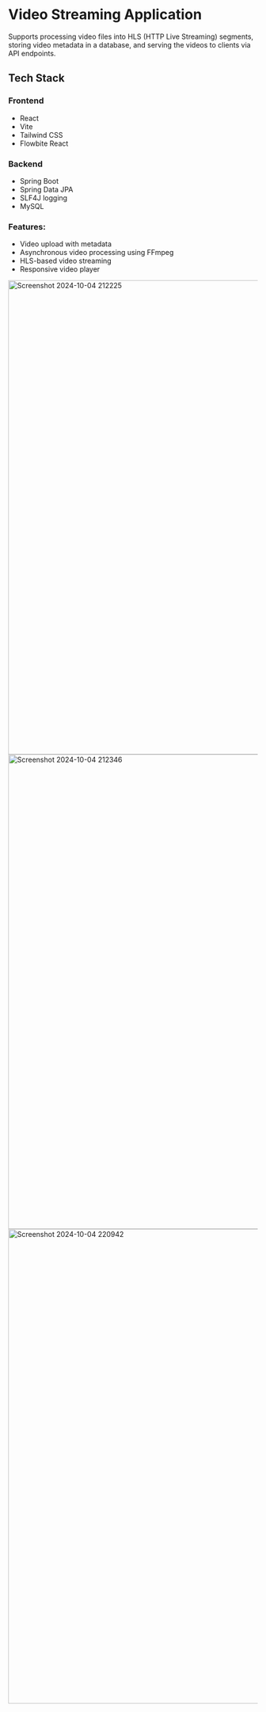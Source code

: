 # Video Streaming Application
Supports processing video files into HLS (HTTP Live Streaming) segments, storing video metadata in a database, and serving the videos to clients via API endpoints.

## Tech Stack

### Frontend
- React
- Vite
- Tailwind CSS
- Flowbite React

### Backend
- Spring Boot
- Spring Data JPA
- SLF4J logging
- MySQL

### Features:
- Video upload with metadata
- Asynchronous video processing using FFmpeg
- HLS-based video streaming
- Responsive video player

<img width="958" alt="Screenshot 2024-10-04 212225" src="https://github.com/user-attachments/assets/6d454f9a-10de-45fc-a345-ecd639a540a6">



<img width="959" alt="Screenshot 2024-10-04 212346" src="https://github.com/user-attachments/assets/9083ce1f-95cc-4399-91a9-f59bacb3034b">



<img width="959" alt="Screenshot 2024-10-04 220942" src="https://github.com/user-attachments/assets/022b0067-8dfe-431c-857d-63e2fe533a65">
